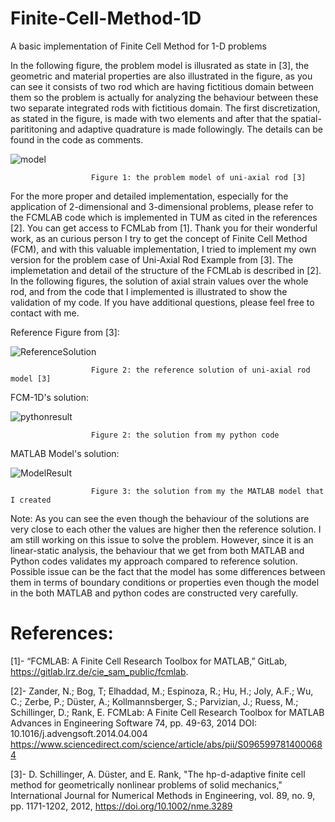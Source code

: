 # Finite-Cell-Method-1D
A basic implementation of Finite Cell Method for 1-D problems

In the following figure, the problem model is illusrated as state in [3], the geometric and material properties are also illustrated in the figure, as you can see it consists of two rod which are having
fictitious domain between them so the problem is actually for analyzing the behaviour between these two separate integrated rods with fictitious domain. The first discretization, as stated in the figure, is made with
two elements and after that the spatial-parititoning and adaptive quadrature is made followingly. The details can be found in the code as comments.

![model](https://github.com/Edizhanssy/Finite-Cell-Method-1D/assets/128889535/cdcf2746-4f4c-4b28-8512-8302a813a203)

                      Figure 1: the problem model of uni-axial rod [3]


For the more proper and detailed implementation, especially for the application of 2-dimensional and 3-dimensional problems, 
please refer to the FCMLAB code which is implemented in TUM as cited in the references [2]. You can get access to FCMLab from [1]. Thank you for their wonderful work, as an curious person I try to get the concept of Finite Cell Method (FCM), and with this valuable implementation, I tried to implement my own version for the problem case of Uni-Axial Rod Example from [3]. The implemetation and detail of the structure of the FCMLab is described in [2]. In the following figures, the solution of axial strain values over the whole rod, and from the code that I implemented is illustrated to show the validation of my code. If you have additional questions, please feel free to contact with me.




Reference Figure from [3]:

![ReferenceSolution](https://github.com/Edizhanssy/Finite-Cell-Method-1D/assets/128889535/1e897611-8220-46e7-8e4a-d40dfeac499e)

                      Figure 2: the reference solution of uni-axial rod model [3]

FCM-1D's solution:

![pythonresult](https://github.com/Edizhanssy/Finite-Cell-Method-1D/assets/128889535/1fa1a931-2658-4900-a7a7-8fa2315fee34)

                      Figure 2: the solution from my python code

MATLAB Model's solution:

![ModelResult](https://github.com/Edizhanssy/Finite-Cell-Method-1D/assets/128889535/187777a7-6998-4625-8de2-f89f9209c3c3)

                      Figure 3: the solution from my the MATLAB model that I created
                      
Note: As you can see the even though the behaviour of the solutions are very close to each other the values are higher then the reference solution. I am still working on this issue to solve the problem. However, since it is an linear-static analysis, the behaviour that we get from both MATLAB and Python codes validates my approach compared to reference solution. Possible issue can be the fact that the model has some differences between them in terms of boundary conditions or properties even though the model in the both MATLAB and python codes are constructed very carefully.


# References:

[1]- “FCMLAB: A Finite Cell Research Toolbox for MATLAB,” GitLab, https://gitlab.lrz.de/cie_sam_public/fcmlab. 

[2]- Zander, N.; Bog, T; Elhaddad, M.; Espinoza, R.; Hu, H.; Joly, A.F.; Wu, C.; Zerbe, P.; Düster, A.; Kollmannsberger, S.; Parvizian, J.; Ruess, M.; Schillinger, D.; Rank, E. 
FCMLab: A Finite Cell Research Toolbox for MATLAB 
Advances in Engineering Software 74, pp. 49-63, 2014 
DOI: 10.1016/j.advengsoft.2014.04.004 
https://www.sciencedirect.com/science/article/abs/pii/S0965997814000684

[3]- D. Schillinger, A. Düster, and E. Rank, "The hp-d-adaptive finite cell method for geometrically nonlinear problems of solid mechanics," International Journal for Numerical Methods in Engineering, vol. 89, no. 9, pp. 1171-1202, 2012, https://doi.org/10.1002/nme.3289
